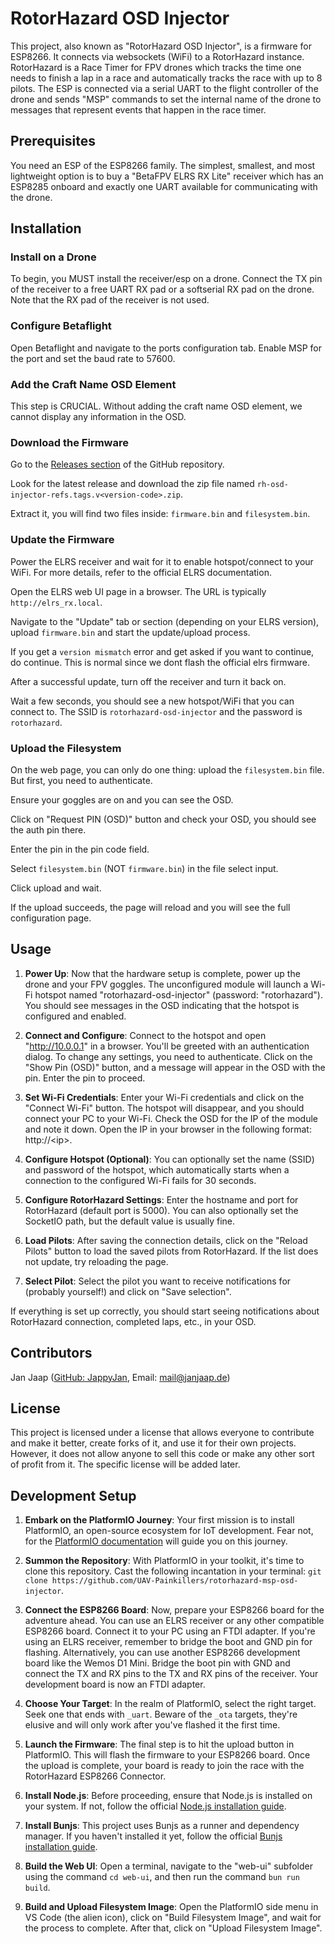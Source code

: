 # RotorHazard OSD Injector

This project, also known as "RotorHazard OSD Injector", is a firmware for ESP8266. It connects via websockets (WiFi) to a RotorHazard instance. RotorHazard is a Race Timer for FPV drones which tracks the time one needs to finish a lap in a race and automatically tracks the race with up to 8 pilots. The ESP is connected via a serial UART to the flight controller of the drone and sends "MSP" commands to set the internal name of the drone to messages that represent events that happen in the race timer.

## Prerequisites

You need an ESP of the ESP8266 family. The simplest, smallest, and most lightweight option is to buy a "BetaFPV ELRS RX Lite" receiver which has an ESP8285 onboard and exactly one UART available for communicating with the drone.

## Installation

### Install on a Drone

To begin, you MUST install the receiver/esp on a drone. Connect the TX pin of the receiver to a free UART RX pad or a softserial RX pad on the drone. Note that the RX pad of the receiver is not used.

### Configure Betaflight

Open Betaflight and navigate to the ports configuration tab. Enable MSP for the port and set the baud rate to 57600.

### Add the Craft Name OSD Element

This step is CRUCIAL. Without adding the craft name OSD element, we cannot display any information in the OSD.

### Download the Firmware

Go to the [Releases section](https://github.com/UAV-Painkillers/rotorhazard-msp-osd-injector/releases) of the GitHub repository. 

Look for the latest release and download the zip file named `rh-osd-injector-refs.tags.v<version-code>.zip`.

Extract it, you will find two files inside: `firmware.bin` and `filesystem.bin`.

### Update the Firmware

Power the ELRS receiver and wait for it to enable hotspot/connect to your WiFi. 
For more details, refer to the official ELRS documentation.

Open the ELRS web UI page in a browser. The URL is typically `http://elrs_rx.local`.

Navigate to the "Update" tab or section (depending on your ELRS version), upload `firmware.bin` and start the update/upload process.

If you get a `version mismatch` error and get asked if you want to continue, do continue. This is normal since we dont flash the official elrs firmware.

After a successful update, turn off the receiver and turn it back on.

Wait a few seconds, you should see a new hotspot/WiFi that you can connect to. The SSID is `rotorhazard-osd-injector` and the password is `rotorhazard`.

### Upload the Filesystem

On the web page, you can only do one thing: upload the `filesystem.bin` file. But first, you need to authenticate.

Ensure your goggles are on and you can see the OSD.

Click on "Request PIN (OSD)" button and check your OSD, you should see the auth pin there.

Enter the pin in the pin code field.

Select `filesystem.bin` (NOT `firmware.bin`) in the file select input.

Click upload and wait.

If the upload succeeds, the page will reload and you will see the full configuration page.

## Usage

1. **Power Up**: Now that the hardware setup is complete, power up the drone and your FPV goggles. The unconfigured module will launch a Wi-Fi hotspot named "rotorhazard-osd-injector" (password: "rotorhazard"). You should see messages in the OSD indicating that the hotspot is configured and enabled.

2. **Connect and Configure**: Connect to the hotspot and open "http://10.0.0.1" in a browser. You'll be greeted with an authentication dialog. To change any settings, you need to authenticate. Click on the "Show Pin (OSD)" button, and a message will appear in the OSD with the pin. Enter the pin to proceed.

3. **Set Wi-Fi Credentials**: Enter your Wi-Fi credentials and click on the "Connect Wi-Fi" button. The hotspot will disappear, and you should connect your PC to your Wi-Fi. Check the OSD for the IP of the module and note it down. Open the IP in your browser in the following format: http://\<ip>.

4. **Configure Hotspot (Optional)**: You can optionally set the name (SSID) and password of the hotspot, which automatically starts when a connection to the configured Wi-Fi fails for 30 seconds.

5. **Configure RotorHazard Settings**: Enter the hostname and port for RotorHazard (default port is 5000). You can also optionally set the SocketIO path, but the default value is usually fine.

6. **Load Pilots**: After saving the connection details, click on the "Reload Pilots" button to load the saved pilots from RotorHazard. If the list does not update, try reloading the page.

7. **Select Pilot**: Select the pilot you want to receive notifications for (probably yourself!) and click on "Save selection".

If everything is set up correctly, you should start seeing notifications about RotorHazard connection, completed laps, etc., in your OSD.

## Contributors

Jan Jaap ([GitHub: JappyJan](https://github.com/JappyJan), Email: mail@janjaap.de)

## License

This project is licensed under a license that allows everyone to contribute and make it better, create forks of it, and use it for their own projects. However, it does not allow anyone to sell this code or make any other sort of profit from it. The specific license will be added later.


## Development Setup

1. **Embark on the PlatformIO Journey**: Your first mission is to install PlatformIO, an open-source ecosystem for IoT development. Fear not, for the [PlatformIO documentation](https://docs.platformio.org/en/latest/core/installation.html) will guide you on this journey.

2. **Summon the Repository**: With PlatformIO in your toolkit, it's time to clone this repository. Cast the following incantation in your terminal: `git clone https://github.com/UAV-Painkillers/rotorhazard-msp-osd-injector`. 

3. **Connect the ESP8266 Board**: Now, prepare your ESP8266 board for the adventure ahead. You can use an ELRS receiver or any other compatible ESP8266 board. Connect it to your PC using an FTDI adapter. If you're using an ELRS receiver, remember to bridge the boot and GND pin for flashing. Alternatively, you can use another ESP8266 development board like the Wemos D1 Mini. Bridge the boot pin with GND and connect the TX and RX pins to the TX and RX pins of the receiver. Your development board is now an FTDI adapter.

4. **Choose Your Target**: In the realm of PlatformIO, select the right target. Seek one that ends with `_uart`. Beware of the `_ota` targets, they're elusive and will only work after you've flashed it the first time.

5. **Launch the Firmware**: The final step is to hit the upload button in PlatformIO. This will flash the firmware to your ESP8266 board. Once the upload is complete, your board is ready to join the race with the RotorHazard ESP8266 Connector.

6. **Install Node.js**: Before proceeding, ensure that Node.js is installed on your system. If not, follow the official [Node.js installation guide](https://nodejs.org/en/download/package-manager/).

7. **Install Bunjs**: This project uses Bunjs as a runner and dependency manager. If you haven't installed it yet, follow the official [Bunjs installation guide](https://bun.js.org/guide/getting-started.html#installation).

8. **Build the Web UI**: Open a terminal, navigate to the "web-ui" subfolder using the command `cd web-ui`, and then run the command `bun run build`.

9. **Build and Upload Filesystem Image**: Open the PlatformIO side menu in VS Code (the alien icon), click on "Build Filesystem Image", and wait for the process to complete. After that, click on "Upload Filesystem Image".